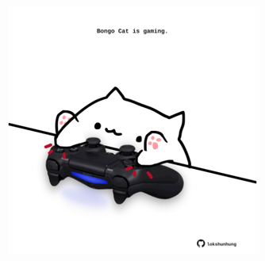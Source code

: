 <!-- built at 12/12/2021, 03:02:02 UTC -->
<p align="center">
  <img width="500" height="500" src="./ReadmeImage.svg">
</p>
